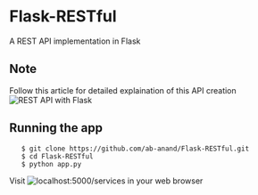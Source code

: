# Flask-RESTful
A REST API implementation in Flask

## Note 
Follow this article for detailed explaination of this API creation ![REST API with Flask](https://virtualenvblog.wordpress.com/2017/10/11/rest-api-with-flask/)

## Running the app
       $ git clone https://github.com/ab-anand/Flask-RESTful.git
       $ cd Flask-RESTful
       $ python app.py
    
Visit ![localhost:5000/services](http://localhost:5000/services) in your web browser
    

